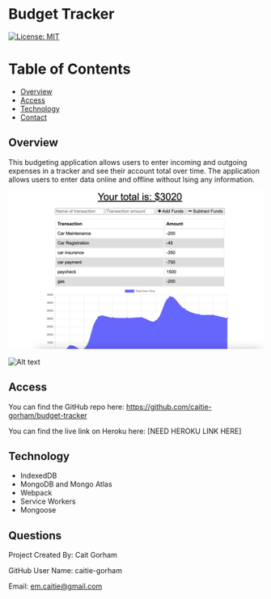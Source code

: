 # Budget Tracker

[![License: MIT](https://img.shields.io/badge/License-MIT-yellow.svg)](https://opensource.org/licenses/MIT)

# Table of Contents 

* [Overview](#Overview)
* [Access](#Access)
* [Technology](#Technology)
* [Contact](#Contact)


## Overview

This budgeting application allows users to enter incoming and outgoing expenses in a tracker and see their account total over time. The application allows users to enter data online and offline without lsing any information. 

![Alt text](./Assets/Homepage.png?raw=true "Homepage")

![Alt text](./Assets/OfflineFunctionality.gif?raw=true "Offline Functionality")


## Access

You can find the GitHub repo here: https://github.com/caitie-gorham/budget-tracker

You can find the live link on Heroku here: [NEED HEROKU LINK HERE]

## Technology

* IndexedDB
* MongoDB and Mongo Atlas
* Webpack
* Service Workers
* Mongoose

## Questions

Project Created By: Cait Gorham

GitHub User Name: caitie-gorham

Email: em.caitie@gmail.com